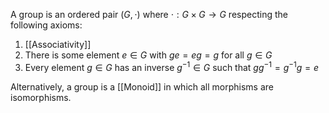 A group is an ordered pair $(G,\cdot)$ 
where $\cdot:G\times G\to G$ respecting the following axioms:
1. [[Associativity]]
2. There is some element $e\in G$ with $ge=eg=g$ for all $g\in G$
3. Every element $g\in G$ has an inverse $g^{-1}\in G$ such that $gg^{-1}=g^{-1}g=e$

Alternatively, a group is a [[Monoid]] in which all morphisms are isomorphisms.